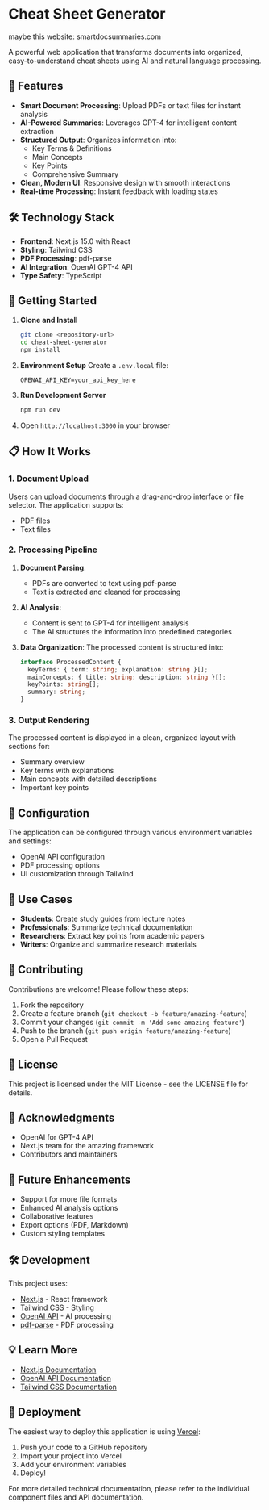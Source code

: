 # Cheat Sheet Generator

maybe this website: smartdocsummaries.com

A powerful web application that transforms documents into organized, easy-to-understand cheat sheets using AI and natural language processing.

## 🚀 Features

- **Smart Document Processing**: Upload PDFs or text files for instant analysis
- **AI-Powered Summaries**: Leverages GPT-4 for intelligent content extraction
- **Structured Output**: Organizes information into:
  - Key Terms & Definitions
  - Main Concepts
  - Key Points
  - Comprehensive Summary
- **Clean, Modern UI**: Responsive design with smooth interactions
- **Real-time Processing**: Instant feedback with loading states

## 🛠️ Technology Stack

- **Frontend**: Next.js 15.0 with React
- **Styling**: Tailwind CSS
- **PDF Processing**: pdf-parse
- **AI Integration**: OpenAI GPT-4 API
- **Type Safety**: TypeScript

## 🚀 Getting Started

1. **Clone and Install**
   ```bash
   git clone <repository-url>
   cd cheat-sheet-generator
   npm install
   ```

2. **Environment Setup**
   Create a `.env.local` file:
   ```env
   OPENAI_API_KEY=your_api_key_here
   ```

3. **Run Development Server**
   ```bash
   npm run dev
   ```

4. Open `http://localhost:3000` in your browser

## 📋 How It Works

### 1. Document Upload
Users can upload documents through a drag-and-drop interface or file selector. The application supports:
- PDF files
- Text files

### 2. Processing Pipeline

1. **Document Parsing**:
   - PDFs are converted to text using pdf-parse
   - Text is extracted and cleaned for processing

2. **AI Analysis**:
   - Content is sent to GPT-4 for intelligent analysis
   - The AI structures the information into predefined categories

3. **Data Organization**:
   The processed content is structured into:
   ```typescript
   interface ProcessedContent {
     keyTerms: { term: string; explanation: string }[];
     mainConcepts: { title: string; description: string }[];
     keyPoints: string[];
     summary: string;
   }
   ```

### 3. Output Rendering
The processed content is displayed in a clean, organized layout with sections for:
- Summary overview
- Key terms with explanations
- Main concepts with detailed descriptions
- Important key points

## 🔧 Configuration

The application can be configured through various environment variables and settings:
- OpenAI API configuration
- PDF processing options
- UI customization through Tailwind

## 🎯 Use Cases

- **Students**: Create study guides from lecture notes
- **Professionals**: Summarize technical documentation
- **Researchers**: Extract key points from academic papers
- **Writers**: Organize and summarize research materials

## 🤝 Contributing

Contributions are welcome! Please follow these steps:

1. Fork the repository
2. Create a feature branch (`git checkout -b feature/amazing-feature`)
3. Commit your changes (`git commit -m 'Add some amazing feature'`)
4. Push to the branch (`git push origin feature/amazing-feature`)
5. Open a Pull Request

## 📄 License

This project is licensed under the MIT License - see the LICENSE file for details.

## 🙏 Acknowledgments

- OpenAI for GPT-4 API
- Next.js team for the amazing framework
- Contributors and maintainers

## 🔮 Future Enhancements

- Support for more file formats
- Enhanced AI analysis options
- Collaborative features
- Export options (PDF, Markdown)
- Custom styling templates

## 🛠️ Development

This project uses:
- [Next.js](https://nextjs.org/) - React framework
- [Tailwind CSS](https://tailwindcss.com/) - Styling
- [OpenAI API](https://openai.com/api/) - AI processing
- [pdf-parse](https://www.npmjs.com/package/pdf-parse) - PDF processing

## 💡 Learn More

- [Next.js Documentation](https://nextjs.org/docs)
- [OpenAI API Documentation](https://platform.openai.com/docs)
- [Tailwind CSS Documentation](https://tailwindcss.com/docs)

## 🚀 Deployment

The easiest way to deploy this application is using [Vercel](https://vercel.com):

1. Push your code to a GitHub repository
2. Import your project into Vercel
3. Add your environment variables
4. Deploy!

For more detailed technical documentation, please refer to the individual component files and API documentation.
